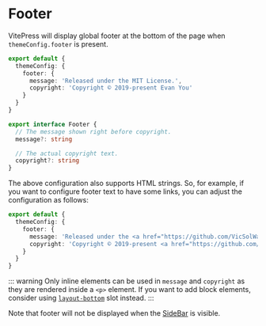 # Footer

VitePress will display global footer at the bottom of the page when `themeConfig.footer` is present.

```ts
export default {
  themeConfig: {
    footer: {
      message: 'Released under the MIT License.',
      copyright: 'Copyright © 2019-present Evan You'
    }
  }
}
```

```ts
export interface Footer {
  // The message shown right before copyright.
  message?: string

  // The actual copyright text.
  copyright?: string
}
```

The above configuration also supports HTML strings. So, for example, if you want to configure footer text to have some links, you can adjust the configuration as follows:

```ts
export default {
  themeConfig: {
    footer: {
      message: 'Released under the <a href="https://github.com/VicSolWang/vitepress-wzx/blob/main/LICENSE">MIT License</a>.',
      copyright: 'Copyright © 2019-present <a href="https://github.com/yyx990803">Evan You</a>'
    }
  }
}
```

::: warning
Only inline elements can be used in `message` and `copyright` as they are rendered inside a `<p>` element. If you want to add block elements, consider using [`layout-bottom`](../guide/extending-default-theme#layout-slots) slot instead.
:::

Note that footer will not be displayed when the [SideBar](./default-theme-sidebar) is visible.
